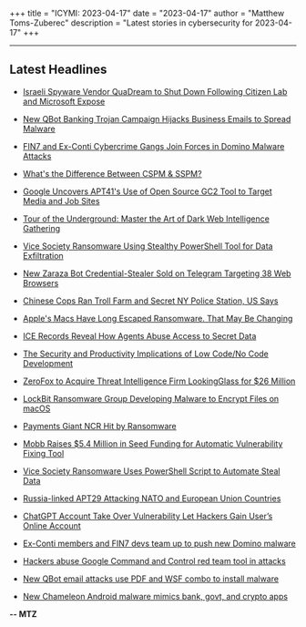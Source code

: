 +++
title = "ICYMI: 2023-04-17"
date = "2023-04-17"
author = "Matthew Toms-Zuberec"
description = "Latest stories in cybersecurity for 2023-04-17"
+++

---------------------------------------------------------------------------
## Latest Headlines
- [Israeli Spyware Vendor QuaDream to Shut Down Following Citizen Lab and Microsoft Expose](https://thehackernews.com/2023/04/israeli-spyware-vendor-quadream-to-shut.html)

- [New QBot Banking Trojan Campaign Hijacks Business Emails to Spread Malware](https://thehackernews.com/2023/04/new-qbot-banking-trojan-campaign.html)

- [FIN7 and Ex-Conti Cybercrime Gangs Join Forces in Domino Malware Attacks](https://thehackernews.com/2023/04/fin7-and-ex-conti-cybercrime-gangs-join.html)

- [What's the Difference Between CSPM & SSPM?](https://thehackernews.com/2023/04/whats-difference-between-cspm-sspm.html)

- [Google Uncovers APT41's Use of Open Source GC2 Tool to Target Media and Job Sites](https://thehackernews.com/2023/04/google-uncovers-apt41s-use-of-open.html)

- [Tour of the Underground: Master the Art of Dark Web Intelligence Gathering](https://thehackernews.com/2023/04/tour-of-underground-master-art-of-dark.html)

- [Vice Society Ransomware Using Stealthy PowerShell Tool for Data Exfiltration](https://thehackernews.com/2023/04/vice-society-ransomware-using-stealthy.html)

- [New Zaraza Bot Credential-Stealer Sold on Telegram Targeting 38 Web Browsers](https://thehackernews.com/2023/04/new-zaraza-bot-credential-stealer-sold.html)

- [Chinese Cops Ran Troll Farm and Secret NY Police Station, US Says](https://www.wired.com/story/china-secret-police-station-nyc-mps-trolls/)

- [Apple's Macs Have Long Escaped Ransomware. That May Be Changing](https://www.wired.com/story/apple-mac-lockbit-ransomware-samples/)

- [ICE Records Reveal How Agents Abuse Access to Secret Data](https://www.wired.com/story/ice-agent-database-abuse-records/)

- [The Security and Productivity Implications of Low Code/No Code Development](https://www.securityweek.com/the-security-and-productivity-implications-of-low-code-no-code-development/)

- [ZeroFox to Acquire Threat Intelligence Firm LookingGlass for $26 Million](https://www.securityweek.com/zerofox-to-acquire-threat-intelligence-firm-lookingglass-for-26-million/)

- [LockBit Ransomware Group Developing Malware to Encrypt Files on macOS](https://www.securityweek.com/lockbit-ransomware-group-developing-malware-to-encrypt-files-on-macos/)

- [Payments Giant NCR Hit by Ransomware](https://www.securityweek.com/payments-giant-ncr-hit-by-ransomware/)

- [Mobb Raises $5.4 Million in Seed Funding for Automatic Vulnerability Fixing Tool](https://www.securityweek.com/mobb-raises-5-4-million-in-seed-funding-for-automatic-vulnerability-fixing-tool/)

- [Vice Society Ransomware Uses PowerShell Script to Automate Steal Data](https://cybersecuritynews.com/vice-society-ransomware-2/)

- [Russia-linked APT29 Attacking NATO and European Union Countries](https://cybersecuritynews.com/russia-linked-apt29-attacking-nato-and-european-union/)

- [ChatGPT Account Take Over Vulnerability Let Hackers Gain User’s Online Account](https://cybersecuritynews.com/chatgpt-account-take-over-vulnerability/)

- [Ex-Conti members and FIN7 devs team up to push new Domino malware](https://www.bleepingcomputer.com/news/security/ex-conti-members-and-fin7-devs-team-up-to-push-new-domino-malware/)

- [Hackers abuse Google Command and Control red team tool in attacks](https://www.bleepingcomputer.com/news/security/hackers-abuse-google-command-and-control-red-team-tool-in-attacks/)

- [New QBot email attacks use PDF and WSF combo to install malware](https://www.bleepingcomputer.com/news/security/new-qbot-email-attacks-use-pdf-and-wsf-combo-to-install-malware/)

- [New Chameleon Android malware mimics bank, govt, and crypto apps](https://www.bleepingcomputer.com/news/security/new-chameleon-android-malware-mimics-bank-govt-and-crypto-apps/)

**-- MTZ**